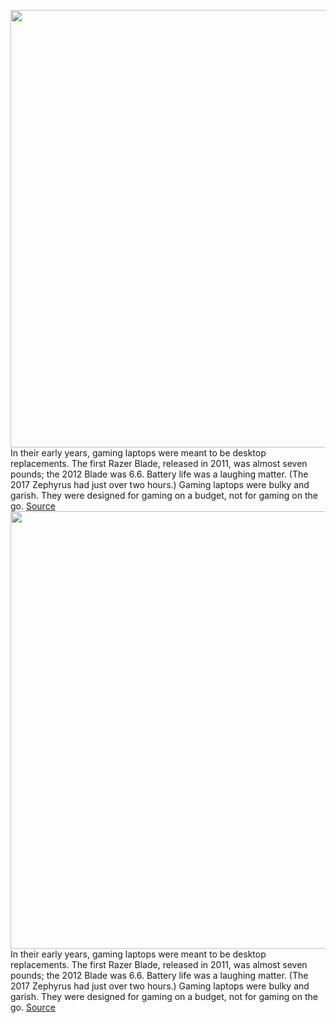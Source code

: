 <img src='https://cdn.vox-cdn.com/thumbor/SOiFg5V6Z3KQuKpChr62WToNuHo=/0x0:1939x1293/1200x675/filters:focal(767x812:1077x1122)/cdn.vox-cdn.com/uploads/chorus_image/image/66573709/awhite_200319_3954_6.0.jpg' width='700px' /><br/>
In their early years, gaming laptops were meant to be desktop replacements. The first Razer Blade, released in 2011, was almost seven pounds; the 2012 Blade was 6.6. Battery life was a laughing matter. (The 2017 Zephyrus had just over two hours.) Gaming laptops were bulky and garish. They were designed for gaming on a budget, not for gaming on the go.
<a href='https://www.theverge.com/2020/3/30/21197761/asus-rog-zephyrus-g14-review-gaming-laptop-specs-features-price'> Source <a/><img src='https://cdn.vox-cdn.com/thumbor/SOiFg5V6Z3KQuKpChr62WToNuHo=/0x0:1939x1293/1200x675/filters:focal(767x812:1077x1122)/cdn.vox-cdn.com/uploads/chorus_image/image/66573709/awhite_200319_3954_6.0.jpg' width='700px' /><br/>
In their early years, gaming laptops were meant to be desktop replacements. The first Razer Blade, released in 2011, was almost seven pounds; the 2012 Blade was 6.6. Battery life was a laughing matter. (The 2017 Zephyrus had just over two hours.) Gaming laptops were bulky and garish. They were designed for gaming on a budget, not for gaming on the go.
<a href='https://www.theverge.com/2020/3/30/21197761/asus-rog-zephyrus-g14-review-gaming-laptop-specs-features-price'> Source <a/>